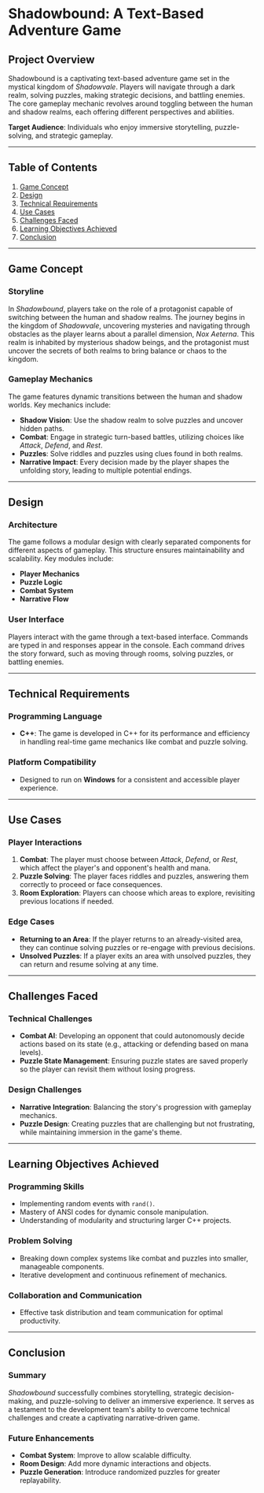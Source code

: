 # Shadowbound: A Text-Based Adventure Game

## Project Overview

Shadowbound is a captivating text-based adventure game set in the mystical kingdom of *Shadowvale*. Players will navigate through a dark realm, solving puzzles, making strategic decisions, and battling enemies. The core gameplay mechanic revolves around toggling between the human and shadow realms, each offering different perspectives and abilities.

**Target Audience**: Individuals who enjoy immersive storytelling, puzzle-solving, and strategic gameplay.

---

## Table of Contents

1. [Game Concept](#game-concept)
2. [Design](#design)
3. [Technical Requirements](#technical-requirements)
4. [Use Cases](#use-cases)
5. [Challenges Faced](#challenges-faced)
6. [Learning Objectives Achieved](#learning-objectives-achieved)
7. [Conclusion](#conclusion)

---

## Game Concept

### Storyline

In *Shadowbound*, players take on the role of a protagonist capable of switching between the human and shadow realms. The journey begins in the kingdom of *Shadowvale*, uncovering mysteries and navigating through obstacles as the player learns about a parallel dimension, *Nox Aeterna*. This realm is inhabited by mysterious shadow beings, and the protagonist must uncover the secrets of both realms to bring balance or chaos to the kingdom.

### Gameplay Mechanics

The game features dynamic transitions between the human and shadow worlds. Key mechanics include:

- **Shadow Vision**: Use the shadow realm to solve puzzles and uncover hidden paths.
- **Combat**: Engage in strategic turn-based battles, utilizing choices like *Attack*, *Defend*, and *Rest*.
- **Puzzles**: Solve riddles and puzzles using clues found in both realms.
- **Narrative Impact**: Every decision made by the player shapes the unfolding story, leading to multiple potential endings.

---

## Design

### Architecture

The game follows a modular design with clearly separated components for different aspects of gameplay. This structure ensures maintainability and scalability. Key modules include:

- **Player Mechanics**
- **Puzzle Logic**
- **Combat System**
- **Narrative Flow**

### User Interface

Players interact with the game through a text-based interface. Commands are typed in and responses appear in the console. Each command drives the story forward, such as moving through rooms, solving puzzles, or battling enemies.

---

## Technical Requirements

### Programming Language

- **C++**: The game is developed in C++ for its performance and efficiency in handling real-time game mechanics like combat and puzzle solving.

### Platform Compatibility

- Designed to run on **Windows** for a consistent and accessible player experience.

---

## Use Cases

### Player Interactions

1. **Combat**: The player must choose between *Attack*, *Defend*, or *Rest*, which affect the player's and opponent's health and mana.
2. **Puzzle Solving**: The player faces riddles and puzzles, answering them correctly to proceed or face consequences.
3. **Room Exploration**: Players can choose which areas to explore, revisiting previous locations if needed.

### Edge Cases

- **Returning to an Area**: If the player returns to an already-visited area, they can continue solving puzzles or re-engage with previous decisions.
- **Unsolved Puzzles**: If a player exits an area with unsolved puzzles, they can return and resume solving at any time.

---

## Challenges Faced

### Technical Challenges

- **Combat AI**: Developing an opponent that could autonomously decide actions based on its state (e.g., attacking or defending based on mana levels).
- **Puzzle State Management**: Ensuring puzzle states are saved properly so the player can revisit them without losing progress.

### Design Challenges

- **Narrative Integration**: Balancing the story's progression with gameplay mechanics.
- **Puzzle Design**: Creating puzzles that are challenging but not frustrating, while maintaining immersion in the game's theme.

---

## Learning Objectives Achieved

### Programming Skills

- Implementing random events with `rand()`.
- Mastery of ANSI codes for dynamic console manipulation.
- Understanding of modularity and structuring larger C++ projects.

### Problem Solving

- Breaking down complex systems like combat and puzzles into smaller, manageable components.
- Iterative development and continuous refinement of mechanics.

### Collaboration and Communication

- Effective task distribution and team communication for optimal productivity.

---

## Conclusion

### Summary

*Shadowbound* successfully combines storytelling, strategic decision-making, and puzzle-solving to deliver an immersive experience. It serves as a testament to the development team's ability to overcome technical challenges and create a captivating narrative-driven game.

### Future Enhancements

- **Combat System**: Improve to allow scalable difficulty.
- **Room Design**: Add more dynamic interactions and objects.
- **Puzzle Generation**: Introduce randomized puzzles for greater replayability.
